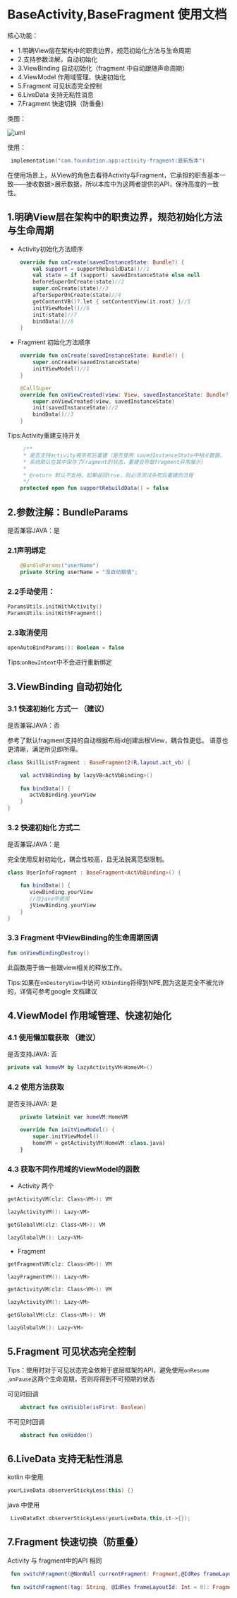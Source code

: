 # BaseActivity,BaseFragment 使用文档

核心功能：

* 1.明确View层在架构中的职责边界，规范初始化方法与生命周期
* 2.支持参数注解，自动初始化
* 3.ViewBinding 自动初始化（fragment 中自动跟随声命周期）
* 4.ViewModel 作用域管理、快速初始化
* 5.Fragment 可见状态完全控制
* 6.LiveData 支持无粘性消息
* 7.Fragment 快速切换（防重叠）

类图：

![uml](./images/uml.jpg)

使用：

```kotlin
 implementation("com.foundation.app:activity-fragment:最新版本")
```


在使用场景上，从View的角色去看待Activity与Fragment，它承担的职责基本一致——接收数据>展示数据，所以本库中为这两者提供的API，保持高度的一致性。

## 1.明确View层在架构中的职责边界，规范初始化方法与生命周期
* Activity初始化方法顺序

```kotlin
    override fun onCreate(savedInstanceState: Bundle?) {
        val support = supportRebuildData()//1
        val state = if (support) savedInstanceState else null
        beforeSuperOnCreate(state)//2
        super.onCreate(state)//3
        afterSuperOnCreate(state)//4
        getContentVB()?.let { setContentView(it.root) }//5
        initViewModel()//6
        init(state)//7
        bindData()//8
    }
```

* Fragment 初始化方法顺序
 
```kotlin
    override fun onCreate(savedInstanceState: Bundle?) {
        super.onCreate(savedInstanceState)
        initViewModel()//1
    }

    @CallSuper
    override fun onViewCreated(view: View, savedInstanceState: Bundle?) {
        super.onViewCreated(view, savedInstanceState)
        init(savedInstanceState)//2
        bindData()//3
    }
```

Tips:Activity重建支持开关

```kotlin
     /**
     * 是否支持activity被杀死后重建（是否使用 savedInstanceState中相关数据，
     * 系统默认在其中保存了Fragment的状态，重建会导致fragment异常展示）
     *
     * @return 默认不支持。如果返回true，则必须测试杀死后重建的流程
     */
    protected open fun supportRebuildData() = false
```




## 2.参数注解：BundleParams
是否兼容JAVA：是

### 2.1声明绑定

```kotlin
    @BundleParams("userName")
    private String userName = "没自动赋值";
```

### 2.2手动使用：

```kotlin
ParamsUtils.initWithActivity()
ParamsUtils.initWithFragment()
```

### 2.3取消使用

```kotlin
openAutoBindParams(): Boolean = false
```

Tips:`onNewIntent`中不会进行重新绑定

## 3.ViewBinding 自动初始化

### 3.1 快速初始化 方式一 （建议）
是否兼容JAVA：否

参考了默认fragment支持的自动根据布局id创建出根View，耦合性更低。
语意也更清晰，满足所见即所得。

```kotlin
class SkillListFragment : BaseFragment2(R.layout.act_vb) {

	val actVbBinding by lazyVB<ActVbBinding>()
	
	fun bindData() {
       actVbBinding.yourView
    }
}
```



### 3.2 快速初始化 方式二
是否兼容JAVA：是

完全使用反射初始化，耦合性较高，且无法脱离范型限制。

```kotlin
class UserInfoFragment : BaseFragment<ActVbBinding>() {

    fun bindData() {
       viewBinding.yourView
       //在java中使用
       jViewBinding.yourView
    }
}
```

### 3.3 Fragment 中ViewBinding的生命周期回调

```kotlin
fun onViewBindingDestroy()
``` 
此函数用于做一些跟view相关的释放工作。

Tips:如果在`onDestoryView`中访问 `XXbinding`将得到NPE,因为这是完全不被允许的，详情可参考google 文档建议

## 4.ViewModel 作用域管理、快速初始化

### 4.1 使用懒加载获取 （建议）
是否支持JAVA: 否

```kotlin
private val homeVM by lazyActivityVM<HomeVM>()
```
### 4.2 使用方法获取
是否支持JAVA: 是

```kotlin
    private lateinit var homeVM:HomeVM

    override fun initViewModel() {
        super.initViewModel()
        homeVM = getActivityVM(HomeVM::class.java)
    }
```

### 4.3 获取不同作用域的ViewModel的函数

* Activity 两个 

```kotlin
getActivityVM(clz: Class<VM>): VM

lazyActivityVM(): Lazy<VM>
```
```kotlin
getGlobalVM(clz: Class<VM>): VM

lazyGlobalVM(): Lazy<VM>
```
* Fragment 

```kotlin
getFragmentVM(clz: Class<VM>): VM

lazyFragmentVM(): Lazy<VM>
```

```kotlin
getActivityVM(clz: Class<VM>): VM

lazyActivityVM(): Lazy<VM>
```
```kotlin
getGlobalVM(clz: Class<VM>): VM

lazyGlobalVM(): Lazy<VM>
```

## 5.Fragment 可见状态完全控制
Tips：使用时对于可见状态完全依赖于底层框架的API，避免使用`onResume` ,`onPause`这两个生命周期，否则将得到不可预期的状态

可见时回调

```kotlin
    abstract fun onVisible(isFirst: Boolean)
```
不可见时回调

```kotlin
    abstract fun onHidden()
```

## 6.LiveData 支持无粘性消息

kotlin 中使用

```kotlin
yourLiveData.observerStickyLess(this) {}
```

java 中使用

```kotlin
 LiveDataExt.observerStickyLess(yourLiveData,this,it->{});
```

## 7.Fragment 快速切换（防重叠）

Activity 与 fragment中的API 相同

```kotlin
 fun switchFragment(@NonNull currentFragment: Fragment,@IdRes frameLayoutId: Int = 0, tag: String? = null)
 
 fun switchFragment(tag: String, @IdRes frameLayoutId: Int = 0): Fragment? 
```